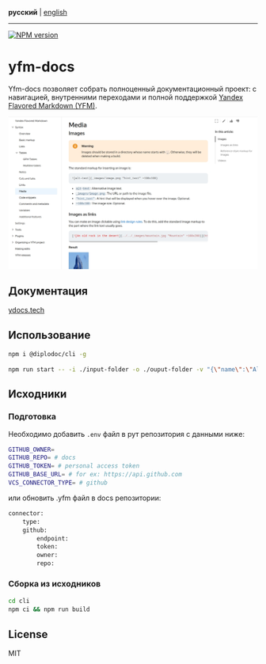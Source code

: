 **русский** | [english](https://github.com/diplodoc-platform/cli/blob/master/README.md)
- - -

[![NPM version](https://img.shields.io/npm/v/@diplodoc/cli.svg?style=flat)](https://www.npmjs.org/package/@diplodoc/cli)

# yfm-docs

Yfm-docs позволяет собрать полноценный документационный проект: с навигацией, внутренними переходами и полной поддержкой
[Yandex Flavored Markdown (YFM)](https://diplodoc.com/docs/ru/index-yfm).

![Пример отображения страницы документации](.github/assets/overview.jpg)

## Документация

[ydocs.tech](https://diplodoc.com/docs/ru/tools/docs)

## Использование

```bash
npm i @diplodoc/cli -g
```

```bash
npm run start -- -i ./input-folder -o ./ouput-folder -v "{\"name\":\"Alice\"}"
```


## Исходники

### Подготовка

Необходимо добавить `.env` файл в рут репозитория с данными ниже:

```bash
GITHUB_OWNER=
GITHUB_REPO= # docs
GITHUB_TOKEN= # personal access token
GITHUB_BASE_URL= # for ex: https://api.github.com
VCS_CONNECTOR_TYPE= # github
```

или обновить .yfm файл в docs репозитории:

```bash
connector:
    type:
    github:
        endpoint:
        token:
        owner:
        repo:
```

### Сборка из исходников

```bash
cd cli
npm ci && npm run build
```

## License

MIT
